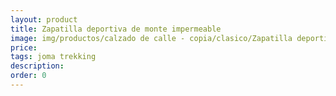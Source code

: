 ```yaml
---
layout: product
title: Zapatilla deportiva de monte impermeable
image: img/productos/calzado de calle - copia/clasico/Zapatilla deportiva de monte impermeable==joma trekking.webp
price: 
tags: joma trekking
description: 
order: 0
---
```

